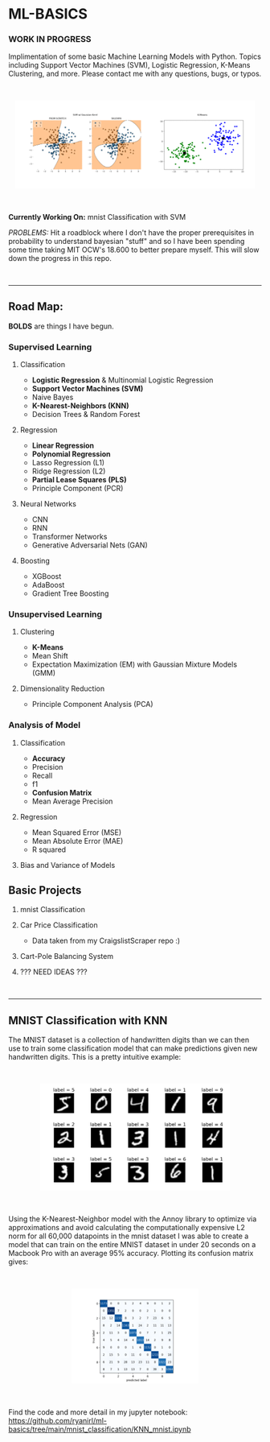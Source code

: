 # ML-BASICS

### WORK IN PROGRESS

Implimentation of some basic Machine Learning Models with Python. Topics including Support Vector Machines (SVM), Logistic Regression, K-Means Clustering, and more. Please contact me with any questions, bugs, or typos.

<br />

<p align="center">
 <img src="./img/new_preview.png" width="95%">
</p>

<br />

**Currently Working On:** mnist Classification with SVM

*PROBLEMS:* Hit a roadblock where I don't have the proper prerequisites in probability to understand bayesian "stuff" and so I have been spending some time taking MIT OCW's 18.600 to better prepare myself. This will slow down the progress in this repo.
 
<br />
 
---

## Road Map:

**BOLDS** are things I have begun.

### Supervised Learning
1. Classification
    - **Logistic Regression** & Multinomial Logistic Regression
    - **Support Vector Machines (SVM)**
    - Naive Bayes
    - **K-Nearest-Neighbors (KNN)**
    - Decision Trees & Random Forest
    
2. Regression
    - **Linear Regression**
    - **Polynomial Regression**
    - Lasso Regression (L1)
    - Ridge Regression (L2)
    - **Partial Lease Squares (PLS)**
    - Principle Component (PCR)

3. Neural Networks
    - CNN
    - RNN
    - Transformer Networks
    - Generative Adversarial Nets (GAN)

4. Boosting
    - XGBoost
    - AdaBoost
    - Gradient Tree Boosting
    

### Unsupervised Learning
1. Clustering
    - **K-Means**
    - Mean Shift
    - Expectation Maximization (EM) with Gaussian Mixture Models (GMM)

2. Dimensionality Reduction
    - Principle Component Analysis (PCA)
    
    
### Analysis of Model
1. Classification
    - **Accuracy**
    - Precision
    - Recall
    - f1
    - **Confusion Matrix**
    - Mean Average Precision

2. Regression
    - Mean Squared Error (MSE)
    - Mean Absolute Error (MAE)
    - R squared

3. Bias and Variance of Models

## Basic Projects
1. mnist Classification 
2. Car Price Classification 
    - Data taken from my CraigslistScraper repo :)

3. Cart-Pole Balancing System
4. ??? NEED IDEAS ??? 


<br />

---


## MNIST Classification with KNN

The MNIST dataset is a collection of handwritten digits than we can then use to train some classification model that can make predictions given new handwritten digits. This is a pretty intuitive example:

<br />

<p align="center">
 <img src="./mnist_classification/img/mnist_classification_example.png" width="75%">
</p>

<br />

Using the K-Nearest-Neighbor model with the Annoy library to optimize via approximations and avoid calculating the computationally expensive L2 norm for all 60,000 datapoints in the mnist dataset I was able to create a model that can train on the entire MNIST dataset in under 20 seconds on a Macbook Pro with an average 95% accuracy. Plotting its confusion matrix gives:

<br />

<p align="center">
 <img src="./mnist_classification/img/mnist_confusion_matrix_knn.png" width="50%">
</p>

<br />

Find the code and more detail in my jupyter notebook: https://github.com/ryanirl/ml-basics/tree/main/mnist_classification/KNN_mnist.ipynb

<br />




